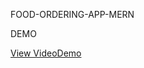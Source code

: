 FOOD-ORDERING-APP-MERN


DEMO

[View VideoDemo](https://drive.google.com/file/d/10BZrrq4d4VQNCISMLGz_oWLs9lfH5JEf/view?usp=drive_link)
